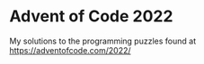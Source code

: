 # Advent of Code 2022
My solutions to the programming puzzles found at https://adventofcode.com/2022/
